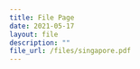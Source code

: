 ```yaml
---
title: File Page
date: 2021-05-17
layout: file
description: ""
file_url: /files/singapore.pdf
---
```

